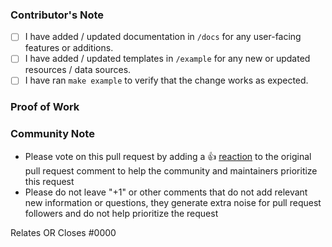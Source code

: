 ### Contributor's Note
<!--- 
Please mark the following items with an [x] if they apply to your PR.
Leave the [ ] if they are not applicable, or if you have not completed the item.
--->
- [ ] I have added / updated documentation in `/docs` for any user-facing features or additions.
- [ ] I have added / updated templates in `/example` for any new or updated resources / data sources.
- [ ] I have ran `make example` to verify that the change works as expected. 

### Proof of Work
<!--- 
Please add screenshots, logs, or other relevant information that demonstrates the change works as expected.
--->

<!--- Please keep this note for the community --->
### Community Note

* Please vote on this pull request by adding a 👍 [reaction](https://blog.github.com/2016-03-10-add-reactions-to-pull-requests-issues-and-comments/) to the original pull request comment to help the community and maintainers prioritize this request
* Please do not leave "+1" or other comments that do not add relevant new information or questions, they generate extra noise for pull request followers and do not help prioritize the request
<!--- Thank you for keeping this note for the community --->

<!--- If your PR fully resolves and should automatically close the linked issue, use Closes. Otherwise, use Relates --->
Relates OR Closes #0000

<!--- Release note for [CHANGELOG](https://github.com/bpg/terraform-provider-proxmox/blob/main/CHANGELOG.md) will be created automatically using the PR's title, update it accordingly. --->
